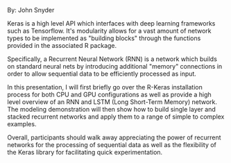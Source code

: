 By: John Snyder

Keras is a high level API which interfaces with deep learning frameworks such as Tensorflow. It's modularity allows for a vast amount of network types to be implemented as "building blocks" through the functions provided in the associated R package.

Specifically, a Recurrent Neural Network (RNN) is a network which builds on standard neural nets by introducing additional "memory" connections in order to allow sequential data to be efficiently processed as input.

In this presentation, I will first briefly go over the R-Keras installation process for both CPU and GPU configurations as well as provide a high level overview of an RNN and LSTM (Long Short-Term Memory) network. The modeling demonstration will then show how to build single layer and stacked recurrent networks and apply them to a range of simple to complex examples.

Overall, participants should walk away appreciating the power of recurrent networks for the processing of sequential data as well as the flexibility of the Keras library for facilitating quick experimentation.
